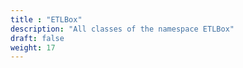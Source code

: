 ```yaml
---
title : "ETLBox"
description: "All classes of the namespace ETLBox"
draft: false
weight: 17
---
```


